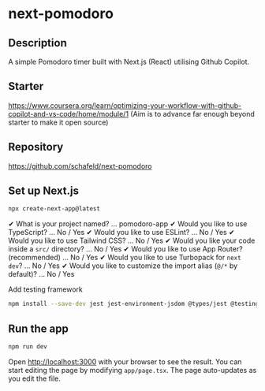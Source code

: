 # next-pomodoro

## Description

A simple Pomodoro timer built with Next.js (React) utilising Github Copilot.

## Starter

https://www.coursera.org/learn/optimizing-your-workflow-with-github-copilot-and-vs-code/home/module/1
(Aim is to advance far enough beyond starter to make it open source)

## Repository

https://github.com/schafeld/next-pomodoro

## Set up Next.js

```bash
npx create-next-app@latest
```

✔ What is your project named? … pomodoro-app
✔ Would you like to use TypeScript? … No / Yes
✔ Would you like to use ESLint? … No / Yes
✔ Would you like to use Tailwind CSS? … No / Yes
✔ Would you like your code inside a `src/` directory? … No / Yes
✔ Would you like to use App Router? (recommended) … No / Yes
✔ Would you like to use Turbopack for `next dev`? … No / Yes
✔ Would you like to customize the import alias (`@/*` by default)? … No / Yes

Add testing framework

```bash
npm install --save-dev jest jest-environment-jsdom @types/jest @testing-library/react @testing-library/jest-dom
```

## Run the app

```bash
npm run dev
```

Open [http://localhost:3000](http://localhost:3000) with your browser to see the result.
You can start editing the page by modifying `app/page.tsx`. The page auto-updates as you edit the file.
